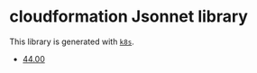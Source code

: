 # cloudformation Jsonnet library

This library is generated with [`k8s`](https://github.com/Cicatrice/cfn-gen).

- [44.00](44.00/README.md)
